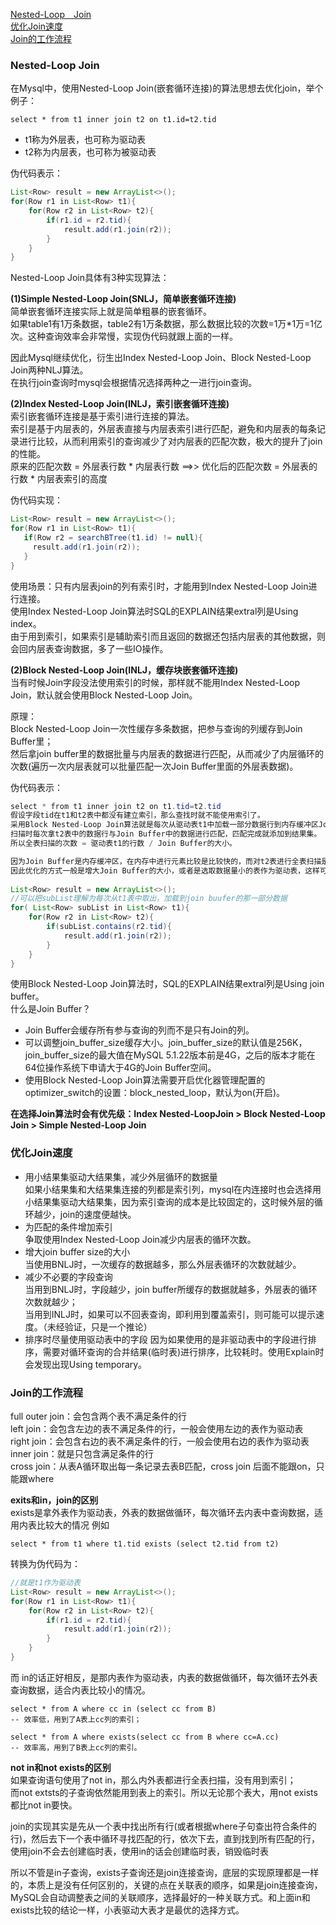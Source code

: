 [Nested-Loop&emsp;Join](#Nested-Loop&emsp;Join)  
[优化Join速度](#优化Join速度)  
[Join的工作流程](#Join的工作流程)  

### Nested-Loop Join
在Mysql中，使用Nested-Loop Join(嵌套循环连接)的算法思想去优化join，举个例子：
```mysql
select * from t1 inner join t2 on t1.id=t2.tid
```
- t1称为外层表，也可称为驱动表
- t2称为内层表，也可称为被驱动表

伪代码表示：
```java
List<Row> result = new ArrayList<>();
for(Row r1 in List<Row> t1){
	for(Row r2 in List<Row> t2){
		if(r1.id = r2.tid){
			result.add(r1.join(r2));
		}
	}
}
```
Nested-Loop Join具体有3种实现算法：

**(1)Simple Nested-Loop Join(SNLJ，简单嵌套循环连接)**  
简单嵌套循环连接实际上就是简单粗暴的嵌套循环。  
如果table1有1万条数据，table2有1万条数据，那么数据比较的次数=1万*1万=1亿次。这种查询效率会非常慢，实现伪代码就跟上面的一样。

因此Mysql继续优化，衍生出Index Nested-Loop Join、Block Nested-Loop Join两种NLJ算法。  
在执行join查询时mysql会根据情况选择两种之一进行join查询。  

**(2)Index Nested-Loop Join(INLJ，索引嵌套循环连接)**  
索引嵌套循环连接是基于索引进行连接的算法。  
索引是基于内层表的，外层表直接与内层表索引进行匹配，避免和内层表的每条记录进行比较，从而利用索引的查询减少了对内层表的匹配次数，极大的提升了join的性能。  
原来的匹配次数 = 外层表行数 * 内层表行数 ==>> 优化后的匹配次数 = 外层表的行数 * 内层表索引的高度

伪代码实现：
```java
List<Row> result = new ArrayList<>();
for(Row r1 in List<Row> t1){
   if(Row r2 = searchBTree(t1.id) != null){
	 result.add(r1.join(r2));
   }
}
```
使用场景：只有内层表join的列有索引时，才能用到Index Nested-Loop Join进行连接。  
使用Index Nested-Loop Join算法时SQL的EXPLAIN结果extral列是Using index。  
由于用到索引，如果索引是辅助索引而且返回的数据还包括内层表的其他数据，则会回内层表查询数据，多了一些IO操作。  

**(2)Block Nested-Loop Join(INLJ，缓存块嵌套循环连接)**  
当有时候Join字段没法使用索引的时候，那样就不能用Index Nested-Loop Join，默认就会使用Block Nested-Loop Join。

原理：  
Block Nested-Loop Join一次性缓存多条数据，把参与查询的列缓存到Join Buffer里；  
然后拿join buffer里的数据批量与内层表的数据进行匹配，从而减少了内层循环的次数(遍历一次内层表就可以批量匹配一次Join Buffer里面的外层表数据)。

伪代码表示：
```java
select * from t1 inner join t2 on t1.tid=t2.tid
假设字段tid在t1和t2表中都没有建立索引，那么查找时就不能使用索引了。  
采用Block Nested-Loop Join算法就是每次从驱动表t1中加载一部分数据行到内存缓冲区Join Buffer 中来，然后对t2表进行全表扫描。  
扫描时每次拿t2表中的数据行与Join Buffer中的数据进行匹配，匹配完成就添加到结果集。
所以全表扫描的次数 = 驱动表t1的行数 / Join Buffer的大小。  

因为Join Buffer是内存缓冲区，在内存中进行元素比较是比较快的，而对t2表进行全表扫描是磁盘Io，是比较慢的，所以应该是尽可能减少全表扫描的次数。  
因此优化的方式一般是增大Join Buffer的大小，或者是选取数据量小的表作为驱动表，这样可以减少全表扫描的次数，减少磁盘IO。
  
List<Row> result = new ArrayList<>();
//可以把subList理解为每次从t1表中取出，加载到join buufer的那一部分数据
for( List<Row> subList in List<Row> t1){
	for(Row r2 in List<Row> t2){
		if(subList.contains(r2.tid){
			result.add(r1.join(r2));
		}
	}
}
```
使用Block Nested-Loop Join算法时，SQL的EXPLAIN结果extral列是Using join buffer。  
什么是Join Buffer？  
- Join Buffer会缓存所有参与查询的列而不是只有Join的列。
- 可以调整join_buffer_size缓存大小。join_buffer_size的默认值是256K，join_buffer_size的最大值在MySQL 5.1.22版本前是4G，之后的版本才能在64位操作系统下申请大于4G的Join Buffer空间。  
- 使用Block Nested-Loop Join算法需要开启优化器管理配置的optimizer_switch的设置：block_nested_loop，默认为on(开启)。

**在选择Join算法时会有优先级：Index Nested-LoopJoin > Block Nested-Loop Join > Simple Nested-Loop Join**

### 优化Join速度
- 用小结果集驱动大结果集，减少外层循环的数据量  
如果小结果集和大结果集连接的列都是索引列，mysql在内连接时也会选择用小结果集驱动大结果集，因为索引查询的成本是比较固定的，这时候外层的循环越少，join的速度便越快。  
- 为匹配的条件增加索引  
争取使用Index Nested-Loop Join减少内层表的循环次数。  
- 增大join buffer size的大小  
当使用BNLJ时，一次缓存的数据越多，那么外层表循环的次数就越少。  
- 减少不必要的字段查询  
当用到BNLJ时，字段越少，join buffer所缓存的数据就越多，外层表的循环次数就越少；  
当用到INLJ时，如果可以不回表查询，即利用到覆盖索引，则可能可以提示速度。（未经验证，只是一个推论）
- 排序时尽量使用驱动表中的字段
因为如果使用的是非驱动表中的字段进行排序，需要对循环查询的合并结果(临时表)进行排序，比较耗时。使用Explain时会发现出现Using temporary。

### Join的工作流程
full outer join：会包含两个表不满足条件的行  
left join：会包含左边的表不满足条件的行，一般会使用左边的表作为驱动表  
right join：会包含右边的表不满足条件的行，一般会使用右边的表作为驱动表  
inner join：就是只包含满足条件的行  
cross join：从表A循环取出每一条记录去表B匹配，cross join 后面不能跟on，只能跟where

**exits和in，join的区别**  
exists是拿外表作为驱动表，外表的数据做循环，每次循环去内表中查询数据，适用内表比较大的情况
例如
```mysql
select * from t1 where t1.tid exists (select t2.tid from t2)
```
转换为伪代码为：
```java
//就是t1作为驱动表
List<Row> result = new ArrayList<>();
for(Row r1 in List<Row> t1){
	for(Row r2 in List<Row> t2){
		if(r1.id = r2.tid){
			result.add(r1.join(r2));
		}
	}
}
```
而 in的话正好相反，是那内表作为驱动表，内表的数据做循环，每次循环去外表查询数据，适合内表比较小的情况。
```mysql
select * from A where cc in (select cc from B) 
-- 效率低，用到了A表上cc列的索引；

select * from A where exists(select cc from B where cc=A.cc) 
-- 效率高，用到了B表上cc列的索引。
```
**not in和not exists的区别**   
如果查询语句使用了not in，那么内外表都进行全表扫描，没有用到索引；  
而not extsts的子查询依然能用到表上的索引。所以无论那个表大，用not exists都比not in要快。

join的实现其实是先从一个表中找出所有行(或者根据where子句查出符合条件的行)，然后去下一个表中循环寻找匹配的行，依次下去，直到找到所有匹配的行，使用join不会去创建临时表，使用in的话会创建临时表，销毁临时表

所以不管是in子查询，exists子查询还是join连接查询，底层的实现原理都是一样的，本质上是没有任何区别的，关键的点在关联表的顺序，如果是join连接查询，MySQL会自动调整表之间的关联顺序，选择最好的一种关联方式。和上面in和exists比较的结论一样，小表驱动大表才是最优的选择方式。